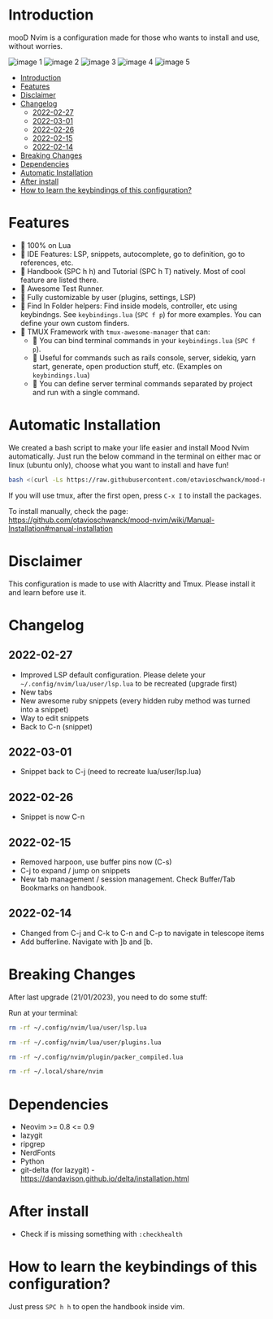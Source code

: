 # Introduction

mooD Nvim is a configuration made for those who wants to install and use, without worries.

![image 1](https://i.imgur.com/F1MyQaW.png)
![image 2](https://i.imgur.com/DMY7vkg.png)
![image 3](https://i.imgur.com/GethXfM.png)
![image 4](https://i.imgur.com/SXsMcbn.png)
![image 5](https://i.imgur.com/BOKdr05.png)

<!--toc:start-->
- [Introduction](#introduction)
- [Features](#features)
- [Disclaimer](#disclaimer)
- [Changelog](#changelog)
  - [2022-02-27](#2022-02-27)
  - [2022-03-01](#2022-03-01)
  - [2022-02-26](#2022-02-26)
  - [2022-02-15](#2022-02-15)
  - [2022-02-14](#2022-02-14)
- [Breaking Changes](#breaking-changes)
- [Dependencies](#dependencies)
- [Automatic Installation](#automatic-installation)
- [After install](#after-install)
- [How to learn the keybindings of this configuration?](#how-to-learn-the-keybindings-of-this-configuration)
<!--toc:end-->

# Features

-  100% on Lua
-  IDE Features: LSP, snippets, autocomplete, go to definition, go to references, etc.
-  Handbook (SPC h h) and Tutorial (SPC h T) natively.  Most of cool feature are listed there.
- 󰙨 Awesome Test Runner.
-  Fully customizable by user (plugins, settings, LSP)
-  Find In Folder helpers: Find inside models, controller, etc using keybindngs. See `keybindings.lua` (`SPC f p`) for more examples. You can define your own custom finders.
-  TMUX Framework with `tmux-awesome-manager` that can:
  -  You can bind terminal commands in your `keybindings.lua` (`SPC f p`).
  -  Useful for commands such as rails console, server, sidekiq, yarn start, generate, open production stuff, etc. (Examples on `keybindings.lua`)
  - 󱡀 You can define server terminal commands separated by project and run with a single command.

# Automatic Installation

We created a bash script to make your life easier and install Mood Nvim automatically.
Just run the below command in the terminal on either mac or linux (ubuntu only), choose what you want to install and have fun!

```sh
bash <(curl -Ls https://raw.githubusercontent.com/otavioschwanck/mood-nvim/main/bin/mood-installer.sh)
```
If you will use tmux, after the first open, press `C-x I` to install the packages.

To install manually, check the page: https://github.com/otavioschwanck/mood-nvim/wiki/Manual-Installation#manual-installation


# Disclaimer

This configuration is made to use with Alacritty and Tmux.  Please install it and learn before use it.

# Changelog

## 2022-02-27

- Improved LSP default configuration.  Please delete your `~/.config/nvim/lua/user/lsp.lua` to be recreated (upgrade first)
- New tabs
- New awesome ruby snippets (every hidden ruby method was turned into a snippet)
- Way to edit snippets
- Back to C-n (snippet)

## 2022-03-01
- Snippet back to C-j (need to recreate lua/user/lsp.lua)

## 2022-02-26

- Snippet is now C-n

## 2022-02-15

- Removed harpoon, use buffer pins now (C-s)
- C-j to expand / jump on snippets
- New tab management / session management.  Check Buffer/Tab Bookmarks on handbook.

## 2022-02-14

- Changed from C-j and C-k to C-n and C-p to navigate in telescope items
- Add bufferline.  Navigate with ]b and [b.

# Breaking Changes

After last upgrade (21/01/2023), you need to do some stuff:

Run at your terminal:

```sh
rm -rf ~/.config/nvim/lua/user/lsp.lua

rm -rf ~/.config/nvim/lua/user/plugins.lua

rm -rf ~/.config/nvim/plugin/packer_compiled.lua

rm -rf ~/.local/share/nvim
```

# Dependencies

- Neovim >= 0.8 <= 0.9
- lazygit
- ripgrep
- NerdFonts
- Python
- git-delta (for lazygit) - https://dandavison.github.io/delta/installation.html

# After install

- Check if is missing something with `:checkhealth`

# How to learn the keybindings of this configuration?

Just press `SPC h h` to open the handbook inside vim.
